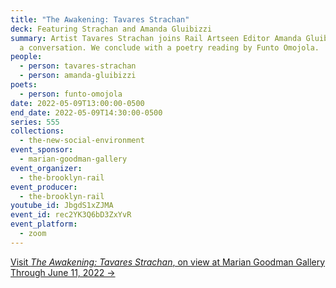 ```yaml
---
title: "The Awakening: Tavares Strachan"
deck: Featuring Strachan and Amanda Gluibizzi
summary: Artist Tavares Strachan joins Rail Artseen Editor Amanda Gluibizzi for
  a conversation. We conclude with a poetry reading by Funto Omojola.
people:
  - person: tavares-strachan
  - person: amanda-gluibizzi
poets:
  - person: funto-omojola
date: 2022-05-09T13:00:00-0500
end_date: 2022-05-09T14:30:00-0500
series: 555
collections:
  - the-new-social-environment
event_sponsor:
  - marian-goodman-gallery
event_organizer:
  - the-brooklyn-rail
event_producer:
  - the-brooklyn-rail
youtube_id: JbgdS1xZJMA
event_id: rec2YK3Q6bD3ZxYvR
event_platform:
  - zoom
---
```

[Visit *The Awakening: Tavares Strachan*, on view at Marian Goodman Gallery Through June 11, 2022 →](https://www.mariangoodman.com/exhibitions/tavares-strachan-the-awakening-new-york/)
